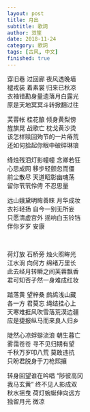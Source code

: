 ```yaml
---
layout: post
title: 月出
subtitle: 歌詞
author: 双笙
date: 2018-11-24
category: 歌詞
tags: [古风, 中文]
finished: true
---
```


<p>
穿旧巷 过回廊 夜风透晚墙<br>
褪戎装 着素裳 归来已秋凉<br>
衣袖错勘身量遗落月白露光<br>
原是天地冥冥斗转掀翻过往
</p><p>
芙蓉帐 桂花酿 倾身黄梨傍<br>
旌旗晃 战歌亡 枕戈黄沙烫<br>
该怎样赎回殉节的一片瘠荒<br>
还如何拾起你眼中破碎琳琅
</p><p>
绛烛残泪灯影幢幢 念卿若狂<br>
心思成网 移步轻颤忽而僵<br>
前尘散尽 天道昭彰幽魂荡<br>
留你茕茕伶俜 不忍思量
</p><p>
远山娥黛明眸善睐 月华成妆<br>
衣衫轻扬 自今一别无所妄<br>
只愿清虚宫外 摇响白玉铃铛<br>
伴你岁岁 安康
</p>
<br>
<p>
荷灯放 石桥旁 烛火照眸光<br>
江水淌 向何方 绵绪万里长<br>
此去经月转瞬之间芙蓉飘香<br>
君可知否孑然一身难成红妆
</p><p>
踏落黄 望梓桑 鹧鸪浅山藏<br>
各一方 君莫忘 绳结挂心上<br>
天寒难捱风吹雪落荒漠边疆<br>
应是捷报纵马而来良人归乡
</p><p>
陡然心凉蜉蝣流浪 朝生暮亡<br>
雾霭苍苍 寻不见归期有望<br>
千秋万岁叩八荒 莫敢违抗<br>
只盼君脱身于刀枪熙攘
</p><p>
转身回望谁在吟唱 “陟彼高冈<br>
我马玄黄” 终不见人影成双<br>
秋水摇曳 荷灯蜿蜒伸向远方<br>
独留月光 微凉
</p>

